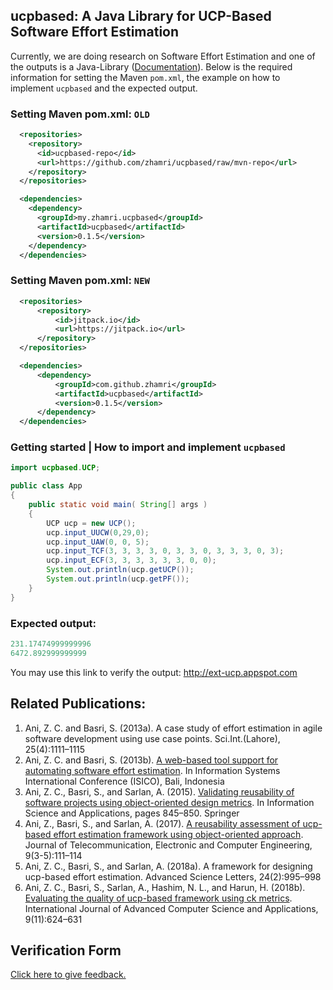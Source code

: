 ## ucpbased: A Java Library for UCP-Based Software Effort Estimation
Currently, we are doing research on Software Effort Estimation and one of the outputs is a Java-Library ([Documentation](https://zhamri.github.io/ucpbased-javadoc/index.html)).
Below is the required information for setting the Maven `pom.xml`, the example on how to implement `ucpbased` and 
the expected output.

### Setting Maven pom.xml: `OLD`

```xml
  <repositories>
    <repository>
      <id>ucpbased-repo</id>
      <url>https://github.com/zhamri/ucpbased/raw/mvn-repo</url>
    </repository>
  </repositories>

  <dependencies>
    <dependency>
      <groupId>my.zhamri.ucpbased</groupId>
      <artifactId>ucpbased</artifactId>
      <version>0.1.5</version>
    </dependency>
  </dependencies>
```

### Setting Maven pom.xml: `NEW`

```xml
  <repositories>
      <repository>
          <id>jitpack.io</id>
          <url>https://jitpack.io</url>
      </repository>
  </repositories>

  <dependencies>
      <dependency>
          <groupId>com.github.zhamri</groupId>
          <artifactId>ucpbased</artifactId>
          <version>0.1.5</version>
      </dependency>
  </dependencies>
```

### Getting started | How to import and implement `ucpbased`
```java
import ucpbased.UCP;

public class App 
{
    public static void main( String[] args )
    {
        UCP ucp = new UCP();
        ucp.input_UUCW(0,29,0);
        ucp.input_UAW(0, 0, 5);
        ucp.input_TCF(3, 3, 3, 3, 0, 3, 3, 0, 3, 3, 3, 0, 3);
        ucp.input_ECF(3, 3, 3, 3, 3, 3, 0, 0);
        System.out.println(ucp.getUCP());
        System.out.println(ucp.getPF());
    }
}
```

### Expected output:

```java
231.17474999999996
6472.892999999999
```
You may use this link to verify the output: http://ext-ucp.appspot.com

## Related Publications:

1. Ani, Z. C. and Basri, S. (2013a). A case study of effort estimation in agile software development using use case points. Sci.Int.(Lahore), 25(4):1111–1115
2. Ani, Z. C. and Basri, S. (2013b). [A web-based tool support for automating software effort estimation](https://www.semanticscholar.org/paper/A-Web-Based-Tool-Support-for-Automating-Software-Ani-Basri/76f55136374f5bfbcf95dc9115f04cb07251e2bb?p2df). In Information Systems International Conference (ISICO), Bali, Indonesia
3. Ani, Z. C., Basri, S., and Sarlan, A. (2015). [Validating reusability of software projects using object-oriented design metrics](https://www.scopus.com/record/display.uri?eid=2-s2.0-84923174507&doi=10.1007%2f978-3-662-46578-3_100&origin=inward&txGid=4a828fd343a2f60ee944fe334d694ebf). In Information Science and Applications, pages 845–850. Springer
4. Ani, Z., Basri, S., and Sarlan, A. (2017). [A reusability assessment of ucp-based effort estimation framework using object-oriented approach](https://jtec.utem.edu.my/jtec/article/view/2971). Journal of Telecommunication, Electronic and Computer Engineering, 9(3-5):111–114
5. Ani, Z. C., Basri, S., and Sarlan, A. (2018a). A framework for designing ucp-based effort estimation. Advanced Science Letters, 24(2):995–998
6. Ani, Z. C., Basri, S., Sarlan, A., Hashim, N. L., and Harun, H. (2018b). [Evaluating the quality of ucp-based framework using ck metrics](https://thesai.org/Publications/ViewPaper?Volume=9&Issue=11&Code=IJACSA&SerialNo=88). International Journal of Advanced Computer Science and Applications, 9(11):624–631

## Verification Form
[Click here to give feedback.](https://bit.ly/ucpbased-survey)

